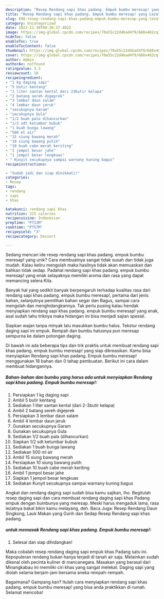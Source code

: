 ```yaml
---
description: "Resep Rendang sapi khas padang. Empuk bumbu meresap! yang Lezat"
title: "Resep Rendang sapi khas padang. Empuk bumbu meresap! yang Lezat"
slug: 698-resep-rendang-sapi-khas-padang-empuk-bumbu-meresap-yang-lezat
category: Uncategorized
date: 2022-11-30T09:36:37.402Z
image: https://img-global.cpcdn.com/recipes/70a55c22d4bad4f9/680x482cq70/rendang-sapi-khas-padang-empuk-bumbu-meresap-foto-resep-utama.jpg
hideToc: false
enableToc: true
enableTocContent: false
thumbnail: https://img-global.cpcdn.com/recipes/70a55c22d4bad4f9/680x482cq70/rendang-sapi-khas-padang-empuk-bumbu-meresap-foto-resep-utama.jpg
cover: https://img-global.cpcdn.com/recipes/70a55c22d4bad4f9/680x482cq70/rendang-sapi-khas-padang-empuk-bumbu-meresap-foto-resep-utama.jpg
author: Admin
authorAv: notfound
ratingvalue: 3.3
reviewcount: 10
recipeingredient:
- "1 kg daging sapi"
- "5 butir kentang"
- "1 liter santan kental dari 23butir kelapa"
- "2 batang sereh digeprek"
- "3 lembar daun salam"
- "4 lembar daun jeruk"
- "secukupnya Garam"
- "secukupnya Gula"
- "1/2 buah pala dihancurkan"
- "1/2 sdt ketumbar bubuk"
- "1 buah bunga lawang"
- "500 ml air"
- "15 siung bawang merah"
- "10 siung bawang putih"
- "10 buah cabe merah keriting"
- "1 jempol besar jahe"
- "1 jempol besar lengkuas"
- " Kunyit secukupnya sampai warnany kuning bagus"
recipeinstructions:

- "Sudah jadi dan siap dinikmati!"
categories:
- Resep
tags:
- rendang
- sapi
- khas

katakunci: rendang sapi khas 
nutrition: 225 calories
recipecuisine: Indonesian
preptime: "PT12M"
cooktime: "PT57M"
recipeyield: "3"
recipecategory: Dessert

---
```





Sedang mencari ide resep rendang sapi khas padang. empuk bumbu meresap! yang unik? Cara membuatnya sangat tidak susah dan tidak juga mudah. Kalau keliru mengolah maka hasilnya tidak akan memuaskan dan bahkan tidak sedap. Padahal rendang sapi khas padang. empuk bumbu meresap! yang enak selayaknya memiliki aroma dan rasa yang dapat memancing selera Kita.





Banyak hal yang sedikit banyak berpengaruh terhadap kualitas rasa dari rendang sapi khas padang. empuk bumbu meresap!, pertama dari jenis bahan, selanjutnya pemilihan bahan segar dan Bagus, sampai cara mengolah dan menghidangkannya. Tak perlu pusing kalau hendak menyiapkan rendang sapi khas padang. empuk bumbu meresap! yang enak,      asal sudah tahu triknya maka hidangan ini bisa menjadi sajian spesial.














Siapkan wajan tanpa minyak lalu masukkan bumbu halus. Tekstur rendang daging sapi ini empuk. Rempah dan bumbu halusnya pun meresap sempurna ke dalam potongan daging.






Di bawah ini ada beberapa tips dan trik praktis untuk membuat rendang sapi khas padang. empuk bumbu meresap! yang siap dikreasikan. Kamu bisa menyiapkan Rendang sapi khas padang. Empuk bumbu meresap! menggunakan 18 bahan dan 0 tahap pembuatan. Berikut ini cara dalam membuat hidangannya.

<!--inarticleads1-->

##### Bahan-bahan dan bumbu yang harus ada untuk menyiapkan Rendang sapi khas padang. Empuk bumbu meresap!:

1. Persiapkan 1 kg daging sapi
1. Ambil 5 butir kentang
1. Sediakan 1 liter santan kental (dari 2-3butir kelapa)
1. Ambil 2 batang sereh digeprek
1. Persiapkan 3 lembar daun salam
1. Ambil 4 lembar daun jeruk
1. Gunakan secukupnya Garam
1. Gunakan secukupnya Gula
1. Sediakan 1/2 buah pala (dihancurkan)
1. Siapkan 1/2 sdt ketumbar bubuk
1. Sediakan 1 buah bunga lawang
1. Sediakan 500 ml air
1. Ambil 15 siung bawang merah
1. Persiapkan 10 siung bawang putih
1. Sediakan 10 buah cabe merah keriting
1. Ambil 1 jempol besar jahe
1. Siapkan 1 jempol besar lengkuas
1. Sediakan  Kunyit secukupnya sampai warnany kuning bagus


Angkat dan rendang daging sapi sudah bisa kamu sajikan, lho. Begitulah resep daging sapi dan cara membuat rendang daging sapi khas Padang empuk dengan bumbunya yang meresap. Meski harus mengaduk lama, rasa lezatnya bakal bikin kamu melayang, deh. Baca Juga: Resep Rendang Daun Singkong, Lauk Makan yang Gurih dan Sedap Resep Rendang sapi khas padang. 

<!--inarticleads2-->

#####  untuk memasak Rendang sapi khas padang. Empuk bumbu meresap!:


1. Selesai dan siap dihidangkan!

Maka cobalah resep rendang daging sapi empuk khas Padang satu ini. Kepopuleran rendang bukan hanya terjadi di tanah air saja. Melainkan sudah dikenal oleh pecinta kuliner di mancanegara. Masakan yang berasal dari Minangkabau ini memiliki ciri khas yang sangat melekat. Daging sapi yang diolah selama berjam-jam bersama aneka rempah-rempah. 

Bagaimana? Gampang kan? Itulah cara menyiapkan rendang sapi khas padang. empuk bumbu meresap! yang bisa anda praktikkan di rumah. Selamat mencoba!
